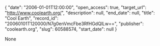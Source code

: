 {
  "date": "2006-01-01T12:00:00", 
  "open_access": true, 
  "target_url": "http://www.coolearth.org/", 
  "description": null, 
  "end_date": null, 
  "title": "Cool Earth", 
  "record_id": "20060101T120000/N7g0enVmcFbe3RfHGdQlLw==", 
  "publisher": "coolearth.org", 
  "slug": 60588574, 
  "start_date": null
}

None